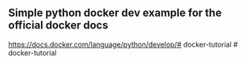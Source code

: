 ## Simple python docker dev example for the official docker docs
https://docs.docker.com/language/python/develop/#   d o c k e r - t u t o r i a l  
 #   d o c k e r - t u t o r i a l  
 